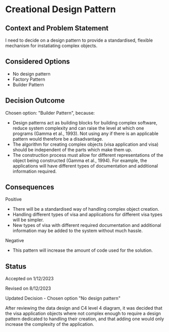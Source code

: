 # Creational Design Pattern

## Context and Problem Statement

I need to decide on a design pattern to provide a standardised, flexible mechanism for instatiating complex objects.

## Considered Options

- No design pattern
- Factory Pattern
- Builder Pattern

## Decision Outcome

Chosen option: "Builder Pattern", because:

- Design patterns act as building blocks for building complex software, reduce system complexity and can raise the level at which one programs (Gamma et al., 1993). Not using any if there is an applicable pattern would therefore be a disadvantage.
- The algorithm for creating complex objects (visa application and visa) should be independent of the parts which make them up.
- The construction process must allow for different representations of the object being constructed (Gamma et al., 1994). For example, the applications will have different types of documentation and additional information required.

## Consequences

Positive

- There will be a standardised way of handling complex object creation.
- Handling different types of visa and applications for different visa types will be simpler.
- New types of visa with different required documentation and additional information may be added to the system without much hassle.

Negative

- This pattern will increase the amount of code used for the solution.

## Status

Accepted on 1/12/2023

Revised on 8/12/2023

Updated Decision - Chosen option "No design pattern"

After reviewing the data design and C4 level 4 diagram, it was decided that the visa application objects where not complex enough to require a design pattern dedicated to handling their creation, and that adding one would only increase the complexity of the application.
